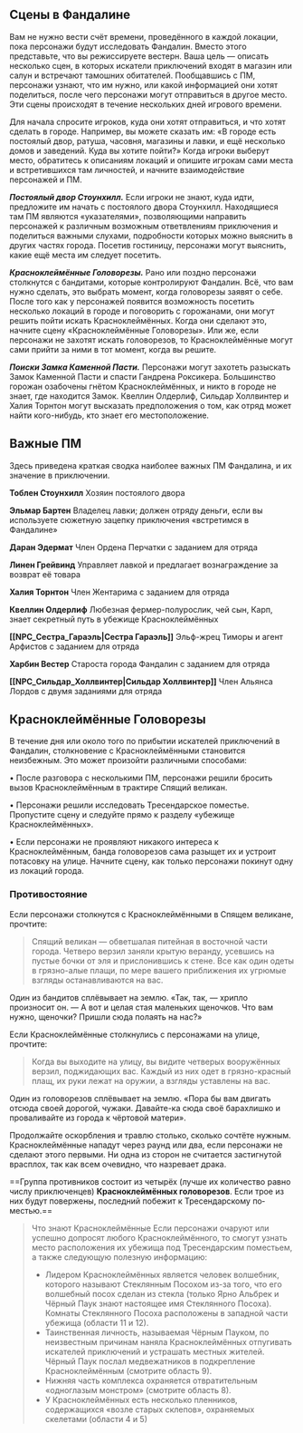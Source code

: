 ## Сцены в Фандалине

Вам не нужно вести счёт времени, проведённого в каждой локации, пока персонажи будут исследо­вать Фандалин. Вместо этого представьте, что вы ре­жиссируете вестерн. Ваша цель — описать несколь­ко сцен, в которых искатели приключений входят в магазин или салун и встречают тамошних обитате­лей. Пообщавшись с ПМ, персонажи узнают, что им нужно, или какой информацией они хотят поделить­ся, после чего персонажи могут отправиться в другое место. Эти сцены происходят в течение нескольких дней игрового времени.

Для начала спросите игроков, куда они хотят от­правиться, и что хотят сделать в городе. Например, вы можете сказать им: «В городе есть постоялый двор, ратуша, часовня, магазины и лавки, и ещё не­сколько домов и заведений. Куда вы хотите пойти?» Когда игроки выберут место, обратитесь к описани­ям локаций и опишите игрокам сами места и встре­тившихся там личностей, и начните взаимодействие персонажей и ПМ.

**_Постоялый двор Стоунхилл._** Если игроки не знают, куда идти, предложите им начать с постоялого дво­ра Стоунхилл. Находящиеся там ПМ являются «ука­зателями», позволяющими направить персонажей к различным возможным ответвлениям приключения и поделиться важными слухами, подробности кото­рых можно выяснить в других частях города. Посетив гостиницу, персонажи могут выяснить, какие ещё ме­ста им следует посетить.

**_Красноклеймённые Головорезы._** Рано или поздно персонажи столкнутся с бандитами, которые контро­лируют Фандалин. Всё, что вам нужно сделать, это выбрать момент, когда головорезы заявят о себе. По­сле того как у персонажей появится возможность по­сетить несколько локаций в городе и поговорить с горожанами, они могут решить пойти искать Крас­ноклеймённых. Когда они сделают это, начните сце­ну «Красноклеймённые Головорезы». Или же, если персонажи не захотят искать головорезов, то Крас­ноклеймённые могут сами прийти за ними в тот мо­мент, когда вы решите.

**_Поиски Замка Каменной Пасти._** Персонажи мо­гут захотеть разыскать Замок Каменной Пасти и спа­сти Гандрена Роксикера. Большинство горожан оза­бочены гнётом Красноклеймённых, и никто в горо­де не знает, где находится Замок. Квеллин Олдерлиф, Сильдар Холлвинтер и Халия Торнтон могут выска­зать предположения о том, как отряд может найти кого-нибудь, кто знает его местоположение.

## Важные ПМ

Здесь приведена краткая сводка наиболее важных ПМ Фандалина, и их значение в приключении.

**Тоблен Стоунхилл** Хозяин постоялого двора

**Эльмар Бартен** Владелец лавки; должен отряду деньги, если вы используете сюжетную зацепку приключения «встретимся в Фандалине»

**Даран Эдермат** Член Ордена Перчатки с заданием для отряда

**Линен Грейвинд** Управляет лавкой и предлагает вознаграждение за возврат её товара

**Халия Торнтон** Член Жентарима с заданием для отряда

**Квеллин Олдерлиф** Любезная фермер-полурослик, чей сын, Карп, знает секретный путь в убежище Красноклеймённых

**[[NPC_Сестра_Гараэль|Сестра Гараэль]]** Эльф-жрец Тиморы и агент Арфистов с заданием для отряда

**Харбин Вестер** Староста города Фандалин с заданием для отряда

**[[NPC_Сильдар_Холлвинтер|Сильдар Холлвинтер]]** Член Альянса Лордов с двумя заданиями для отряда

## Красноклеймённые Головорезы

В течение дня или около того по прибытии искате­лей приключений в Фандалин, столкновение с Крас­ноклеймёнными становится неизбежным. Это может произойти различными способами:

• После разговора с несколькими ПМ, персона­жи решили бросить вызов Красноклеймённым в трактире Спящий великан.

• Персонажи решили исследовать Тресендарское поместье. Пропустите сцену и следуйте прямо к разделу «убежище Красноклеймённых».

• Если персонажи не проявляют никакого интере­са к Красноклеймённым, банда головорезов сама разыщет их и устроит потасовку на улице. Начни­те сцену, как только персонажи покинут одну из локаций города.

### Противостояние

Если персонажи столкнутся с Красноклеймёнными в Спящем великане, прочтите:

>Спящий великан — обветшалая питейная в восточной части города. Четверо верзил заняли крытую веранду, усевшись на пустые бочки от эля и прислонившись к стене. Все как один одеты в грязно-алые плащи, по мере вашего прибли­жения их угрюмые взгляды останавливаются на вас.

Один из бандитов сплёвывает на землю. «Так, так, — хрипло произносит он. — А вот и целая стая маленьких ще­ночков. Что вам нужно, щеночки? Пришли сюда полаять на нас?»

Если Красноклеймённые столкнулись с персонажами на улице, прочтите:

>Когда вы выходите на улицу, вы видите четверых воору­жённых верзил, поджидающих вас. Каждый из них одет в грязно-красный плащ, их руки лежат на оружии, а взгляды уставлены на вас.

Один из головорезов сплёвывает на землю. «Пора бы вам двигать отсюда своей дорогой, чужаки. Давайте-ка сюда своё барахлишко и проваливайте из города к чёрто­вой матери».

Продолжайте оскорбления и травлю столько, сколь­ко сочтёте нужным. Красноклеймённые нападут че­рез раунд или два, если персонажи не сделают этого первыми. Ни одна из сторон не считается застигну­той врасплох, так как всем очевидно, что назревает драка.

==Группа противников состоит из четырёх (лучше их количество равно числу приключенцев) **Красно­клеймённых головорезов**. Если трое из них будут по­вержены, последний побежит к Тресендарскому по­местью.==

>Что знают Красноклеймённые Если персонажи очаруют или успешно допросят любого Красноклеймённого, то смогут узнать место расположения их убежища под Тресендарским поместьем, а также следующую полезную информацию:
>- Лидером Красноклеймённых является человек волшебник, которого называют Стеклянным Посохом из-за того, что его волшебный посох сделан из стекла (только Ярно Альбрек и Чёрный Паук знают настоящее имя Стеклянного Посоха). Комнаты Стеклянного Посоха расположены в западной части убежища (области 11 и 12).
>- Таинственная личность, называемая Чёрным Пауком, по неизвестным причинам наняла Красноклеймённых отпугивать искателей приключений и устрашать местных жителей. Чёрный Паук послал медвежатников в подкрепление Красноклеймённым (смотрите область 9).
> - Нижняя часть комплекса охраняется отвратительным «одноглазым монстром» (смотрите область 8).
> - У Красноклеймённых есть несколько пленников, содержащихся «возле старых склепов», охраняемых скелетами (области 4 и 5)